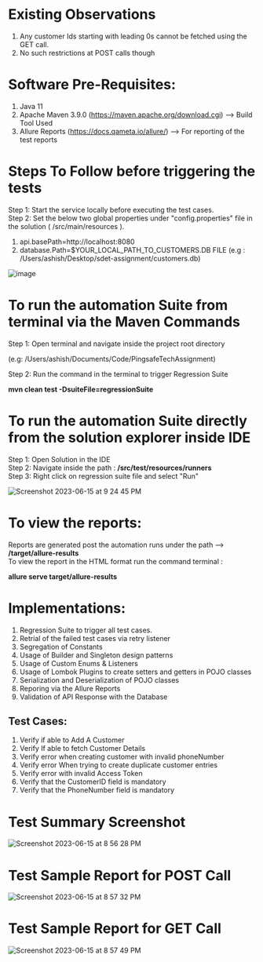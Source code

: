 # Existing Observations <br>

1) Any customer Ids starting with leading 0s cannot be fetched using the GET call. <br>
2) No such restrictions at POST calls though


# Software Pre-Requisites:

1) Java 11
2) Apache Maven 3.9.0 (https://maven.apache.org/download.cgi) --> Build Tool Used
3) Allure Reports (https://docs.qameta.io/allure/) --> For reporting of the test reports

# Steps To Follow before triggering the tests

Step 1: Start the service locally before executing the test cases. <br>
Step 2: Set the below two global properties under "config.properties" file in the solution ( /src/main/resources ).

1) api.basePath=http://localhost:8080 <br>
2) database.Path=$YOUR_LOCAL_PATH_TO_CUSTOMERS.DB FILE (e.g : /Users/ashish/Desktop/sdet-assignment/customers.db) <br>

![image](https://github.com/ashish2801/TechAssignment/assets/59378181/0c70e84c-eb44-405c-afdb-82cd9345d3e5)


# To run the automation Suite from terminal via the Maven Commands

Step 1: Open terminal and navigate inside the project root directory <br>

(e.g: /Users/ashish/Documents/Code/PingsafeTechAssignment) <br>

Step 2: Run the command in the terminal to trigger Regression Suite <br> 

**mvn clean test -DsuiteFile=regressionSuite** <br>

# To run the automation Suite directly from the solution explorer inside IDE

Step 1: Open Solution in the IDE <br>
Step 2: Navigate inside the path : **/src/test/resources/runners** <br>
Step 3: Right click on regression suite file and select "Run" <br>

![Screenshot 2023-06-15 at 9 24 45 PM](https://github.com/ashish2801/TechAssignment/assets/59378181/d56452ba-afb4-452b-965c-13a8d3c78083)


# To view the reports:

Reports are generated post the automation runs under the path --> **/target/allure-results** <br>
To view the report in the HTML format run the command terminal : <br>

 **allure serve target/allure-results** <br>
 



# Implementations:

1) Regression Suite to trigger all test cases. <br>
2) Retrial of the failed test cases via retry listener <br>
3) Segregation of Constants <br>
4) Usage of Builder and Singleton design patterns <br>
5) Usage of Custom Enums & Listeners <br>
6) Usage of Lombok Plugins to create setters and getters in POJO classes <br>
7) Serialization and Deserialization of POJO classes <br>
8) Reporing via the Allure Reports <br>
9) Validation of API Response with the Database <br>


## Test Cases:

1) Verify if able to Add A Customer <br>
2) Verify If able to fetch Customer Details <br>
3) Verify error when creating customer with invalid phoneNumber <br>
4) Verify error When trying to create duplicate customer entries <br>
5) Verify error with invalid Access Token <br>
6) Verify that the CustomerID field is mandatory <br>
7) Verify that the PhoneNumber field is mandatory <br>


# Test Summary Screenshot

![Screenshot 2023-06-15 at 8 56 28 PM](https://github.com/ashish2801/TechAssignment/assets/59378181/c80f6fbe-4c04-4978-8822-809753609f6f)


# Test Sample Report for POST Call


![Screenshot 2023-06-15 at 8 57 32 PM](https://github.com/ashish2801/TechAssignment/assets/59378181/4d3bedf2-8b89-4439-b6be-57d5f77edf2b)


# Test Sample Report for GET Call

![Screenshot 2023-06-15 at 8 57 49 PM](https://github.com/ashish2801/TechAssignment/assets/59378181/07adaa8a-0fb5-4abc-85cd-b32ac563795a)



